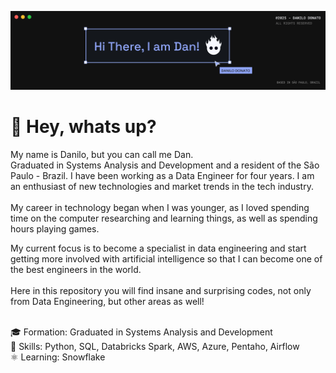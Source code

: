 <img src='assets/github_cover.svg'></img>

# 👋 Hey, whats up?

My name is Danilo, but you can call me Dan.
<br>
Graduated in Systems Analysis and Development and a resident of the São Paulo - Brazil. I have been working as a Data Engineer for four years. I am an enthusiast of new technologies and market trends in the tech industry.
<br>
<br>
My career in technology began when I was younger, as I loved spending time on the computer researching and learning things, as well as spending hours playing games.

My current focus is to become a specialist in data engineering and start getting more involved with artificial intelligence so that I can become one of the best engineers in the world.
<br>
<br>
Here in this repository you will find insane and surprising codes, not only from Data Engineering, but other areas as well!
<br>
<br>

🎓 Formation: Graduated in Systems Analysis and Development<br>
🎯 Skills: Python, SQL, Databricks Spark, AWS, Azure, Pentaho, Airflow<br>
⚛️ Learning: Snowflake
